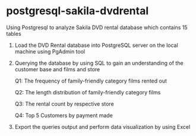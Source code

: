 # postgresql-sakila-dvdrental
Using Postgresql to analyze Sakila DVD rental database which contains 15 tables

1) Load the DVD Rental database into PostgreSQL server on the local machine using PgAdmin tool

2) Querying the database by using SQL to gain an understanding of the customer base and films and store

    Q1: The frequency of family-friendly category films rented out

    Q2: The length distribution of family-friendly category films
  
    Q3: The rental count by respective store
  
    Q4: Top 5 Customers by payment made

4) Export the queries output and perform data visualization by using Excel 
